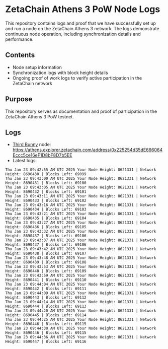 # ZetaChain Athens 3 PoW Node Logs
This repository contains logs and proof that we have successfully set up and run a node on the ZetaChain Athens 3 network. The logs demonstrate continuous node operation, including synchronization details and performance.

## Contents
- Node setup information
- Synchronization logs with block height details
- Ongoing proof of work logs to verify active participation in the ZetaChain network

## Purpose
This repository serves as documentation and proof of participation in the ZetaChain Athens 3 PoW testnet.

## Logs

- [Third Bunny](https://thirdbunny.xyz/) node: https://athens.explorer.zetachain.com/address/0x225254d35dE666064Eccc5ce16eF1D8bF8D7b5EE
- Latest logs:
```
Thu Jan 23 09:42:55 AM UTC 2025 Your Node Height: 8621331 | Network Height: 8690430 | Blocks Left: 69099
Thu Jan 23 09:43:00 AM UTC 2025 Your Node Height: 8621331 | Network Height: 8690431 | Blocks Left: 69100
Thu Jan 23 09:43:05 AM UTC 2025 Your Node Height: 8621331 | Network Height: 8690432 | Blocks Left: 69101
Thu Jan 23 09:43:11 AM UTC 2025 Your Node Height: 8621331 | Network Height: 8690433 | Blocks Left: 69102
Thu Jan 23 09:43:16 AM UTC 2025 Your Node Height: 8621331 | Network Height: 8690434 | Blocks Left: 69103
Thu Jan 23 09:43:21 AM UTC 2025 Your Node Height: 8621331 | Network Height: 8690435 | Blocks Left: 69104
Thu Jan 23 09:43:27 AM UTC 2025 Your Node Height: 8621331 | Network Height: 8690436 | Blocks Left: 69105
Thu Jan 23 09:43:32 AM UTC 2025 Your Node Height: 8621331 | Network Height: 8690437 | Blocks Left: 69106
Thu Jan 23 09:43:37 AM UTC 2025 Your Node Height: 8621331 | Network Height: 8690437 | Blocks Left: 69106
Thu Jan 23 09:43:42 AM UTC 2025 Your Node Height: 8621331 | Network Height: 8690438 | Blocks Left: 69107
Thu Jan 23 09:43:48 AM UTC 2025 Your Node Height: 8621331 | Network Height: 8690439 | Blocks Left: 69108
Thu Jan 23 09:43:53 AM UTC 2025 Your Node Height: 8621331 | Network Height: 8690440 | Blocks Left: 69109
Thu Jan 23 09:43:59 AM UTC 2025 Your Node Height: 8621331 | Network Height: 8690441 | Blocks Left: 69110
Thu Jan 23 09:44:04 AM UTC 2025 Your Node Height: 8621331 | Network Height: 8690442 | Blocks Left: 69111
Thu Jan 23 09:44:09 AM UTC 2025 Your Node Height: 8621331 | Network Height: 8690443 | Blocks Left: 69112
Thu Jan 23 09:44:14 AM UTC 2025 Your Node Height: 8621331 | Network Height: 8690444 | Blocks Left: 69113
Thu Jan 23 09:44:20 AM UTC 2025 Your Node Height: 8621331 | Network Height: 8690445 | Blocks Left: 69114
Thu Jan 23 09:44:25 AM UTC 2025 Your Node Height: 8621331 | Network Height: 8690446 | Blocks Left: 69115
Thu Jan 23 09:44:30 AM UTC 2025 Your Node Height: 8621331 | Network Height: 8690446 | Blocks Left: 69115
Thu Jan 23 09:44:36 AM UTC 2025 Your Node Height: 8621331 | Network Height: 8690447 | Blocks Left: 69116
```
